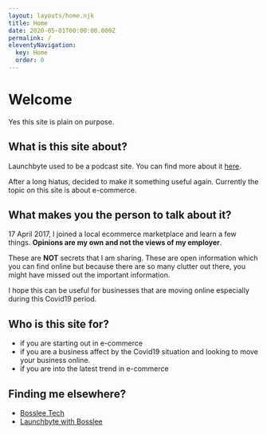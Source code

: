 ```yaml
---
layout: layouts/home.njk
title: Home
date: 2020-05-01T00:00:00.000Z
permalink: /
eleventyNavigation:
  key: Home
  order: 0
---
```

# Welcome

Yes this site is plain on purpose.

## What is this site about?

Launchbyte used to be a podcast site. You can find more about it [here](/about).

After a long hiatus, decided to make it something useful again. Currently the topic on this site is about e-commerce. 

## What makes you the person to talk about it? 

17 April 2017, I joined a local ecommerce marketplace and learn a few things. **Opinions are my own and not the views of my employer**.

These are **NOT** secrets that I am sharing. These are open information which you can find online but because there are so many clutter out there, you might have missed out the important information.

I hope this can be useful for businesses that are moving online especially during this Covid19 period. 

## Who is this site for?

- if you are starting out in e-commerce
- if you are a business affect by the Covid19 situation and looking to move your business online.
- if you are into the latest trend in e-commerce

## Finding me elsewhere?

- [Bosslee Tech](https://www.instagram.com/bossleetech/channel/)
- [Launchbyte with Bosslee](https://www.facebook.com/Launchbyte/)
